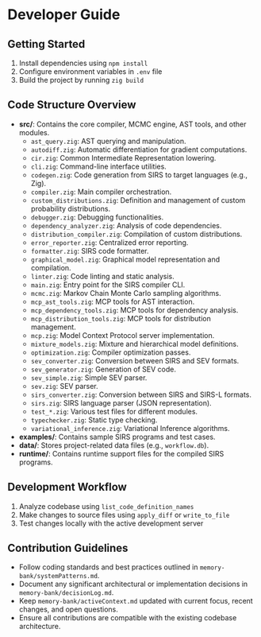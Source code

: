 # Developer Guide

## Getting Started
1. Install dependencies using `npm install`
2. Configure environment variables in `.env` file
3. Build the project by running `zig build`

## Code Structure Overview
- **src/**: Contains the core compiler, MCMC engine, AST tools, and other modules.
  - `ast_query.zig`: AST querying and manipulation.
  - `autodiff.zig`: Automatic differentiation for gradient computations.
  - `cir.zig`: Common Intermediate Representation lowering.
  - `cli.zig`: Command-line interface utilities.
  - `codegen.zig`: Code generation from SIRS to target languages (e.g., Zig).
  - `compiler.zig`: Main compiler orchestration.
  - `custom_distributions.zig`: Definition and management of custom probability distributions.
  - `debugger.zig`: Debugging functionalities.
  - `dependency_analyzer.zig`: Analysis of code dependencies.
  - `distribution_compiler.zig`: Compilation of custom distributions.
  - `error_reporter.zig`: Centralized error reporting.
  - `formatter.zig`: SIRS code formatter.
  - `graphical_model.zig`: Graphical model representation and compilation.
  - `linter.zig`: Code linting and static analysis.
  - `main.zig`: Entry point for the SIRS compiler CLI.
  - `mcmc.zig`: Markov Chain Monte Carlo sampling algorithms.
  - `mcp_ast_tools.zig`: MCP tools for AST interaction.
  - `mcp_dependency_tools.zig`: MCP tools for dependency analysis.
  - `mcp_distribution_tools.zig`: MCP tools for distribution management.
  - `mcp.zig`: Model Context Protocol server implementation.
  - `mixture_models.zig`: Mixture and hierarchical model definitions.
  - `optimization.zig`: Compiler optimization passes.
  - `sev_converter.zig`: Conversion between SIRS and SEV formats.
  - `sev_generator.zig`: Generation of SEV code.
  - `sev_simple.zig`: Simple SEV parser.
  - `sev.zig`: SEV parser.
  - `sirs_converter.zig`: Conversion between SIRS and SIRS-L formats.
  - `sirs.zig`: SIRS language parser (JSON representation).
  - `test_*.zig`: Various test files for different modules.
  - `typechecker.zig`: Static type checking.
  - `variational_inference.zig`: Variational Inference algorithms.
- **examples/**: Contains sample SIRS programs and test cases.
- **data/**: Stores project-related data files (e.g., `workflow.db`).
- **runtime/**: Contains runtime support files for the compiled SIRS programs.

## Development Workflow
1. Analyze codebase using `list_code_definition_names`
2. Make changes to source files using `apply_diff` or `write_to_file`
3. Test changes locally with the active development server

## Contribution Guidelines
- Follow coding standards and best practices outlined in `memory-bank/systemPatterns.md`.
- Document any significant architectural or implementation decisions in `memory-bank/decisionLog.md`.
- Keep `memory-bank/activeContext.md` updated with current focus, recent changes, and open questions.
- Ensure all contributions are compatible with the existing codebase architecture.